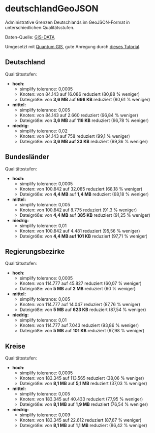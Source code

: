 deutschlandGeoJSON
==================

Administrative Grenzen Deutschlands im GeoJSON-Format in unterschiedlichen Qualitätsstufen.

Daten-Quelle: [GIS-DATA](http://www.diva-gis.org/gdata)

Umgesetzt mit [Quantum GIS](http://www.qgis.org/), gute Anregung durch [dieses Tutorial](http://oscarvillarreal.com/2012/07/12/create-any-map-of-the-world-in-svg/).

## Deutschland

Qualitätsstufen:

* **hoch:**
  * simplify tolerance: 0,0005
  * Knoten: von 84.143 auf 16.086 reduziert (80,88 % weniger)
  * Dateigröße: von **3,6 MB** auf **698 KB** reduziert (80,61 % weniger)
* **mittel:**
  * simplify tolerance: 0,005
  * Knoten: von 84.143 auf 2.660 reduziert (96,84 % weniger)
  * Dateigröße: von **3,6 MB** auf **116 KB** reduziert (96,78 % weniger)
* **niedrig:**
  * simplify tolerance: 0,02
  * Knoten: von 84.143 auf 758 reduziert (99,1 % weniger)
  * Dateigröße: von **3,6 MB auf 23 KB** reduziert (99,36 % weniger)

## Bundesländer

Qualitätsstufen:

* **hoch:**
  * simplify tolerance: 0,0005
  * Knoten: von 100.842 auf 32.085 reduziert (68,18 % weniger)
  * Dateigröße: von **4,4 MB** auf **1,4 MB** reduziert (68,18 % weniger)
* **mittel:**
  * simplify tolerance: 0,005
  * Knoten: von 100.842 auf 8.775 reduziert (91,3 % weniger)
  * Dateigröße: von **4,4 MB** auf **385 KB** reduziert (91,25 % weniger)
* **niedrig:**
  * simplify tolerance: 0,01
  * Knoten: von 100.842 auf 4.481 reduziert (95,56 % weniger)
  * Dateigröße: von **4,4 MB auf 101 KB** reduziert (97,71 % weniger)

## Regierungsbezirke

Qualitätsstufen:

* **hoch:**
  * simplify tolerance: 0,0005
  * Knoten: von 114.777 auf 45.827 reduziert (60,07 % weniger)
  * Dateigröße: von **5 MB** auf **2 MB** reduziert (60 % weniger)
* **mittel:**
  * simplify tolerance: 0,005
  * Knoten: von 114.777 auf 14.047 reduziert (87,76 % weniger)
  * Dateigröße: von **5 MB** auf **623 KB** reduziert (87,54 % weniger)
* **niedrig:**
  * simplify tolerance: 0,01
  * Knoten: von 114.777 auf 7.043 reduziert (93,86 % weniger)
  * Dateigröße: von **5 MB** auf **101 KB** reduziert (97,98 % weniger)

## Kreise

Qualitätsstufen:

* **hoch:**
  * simplify tolerance: 0,0005
  * Knoten: von 183.345 auf 113.565 reduziert (38,06 % weniger)
  * Dateigröße: von **8,1 MB** auf **5,1 MB** reduziert (37,03 % weniger)
* **mittel:**
  * simplify tolerance: 0,005
  * Knoten: von 183.345 auf 40.433 reduziert (77,95 % weniger)
  * Dateigröße: von **8,1 MB** auf **1,9 MB** reduziert (76,54 % weniger)
* **niedrig:**
  * simplify tolerance: 0,009
  * Knoten: von 183.345 auf 22.612 reduziert (87,67 % weniger)
  * Dateigröße: von **8,1 MB** auf **1,1 MB** reduziert (86,42 % weniger)

